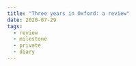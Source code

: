 ```yaml
---
title: "Three years in Oxford: a review"
date: 2020-07-29
tags:
  - review
  - milestone
  - private
  - diary
---
```

